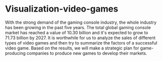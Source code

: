# Visualization-video-games
With the strong demand of the gaming console industry, the whole industry has been growing in the past five years. The total global gaming console market has reached a value of 10.30 billion and it's expected to grow to 71.73 billion by 2027. It is worthwhile for us to analyze the sales of different types of video games and then try to summarize the factors of a successful video game. Based on the results, we will make a strategic plan for game-producing companies to produce new games to develop their markets.
